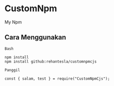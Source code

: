 # CustomNpm

My Npm

## Cara Menggunakan

`Bash`
```
npm install
npm install github:rehantesla/customnpmcjs
```
`Panggil`
```
const { salam, test } = require("CustomNpmCjs");
```
